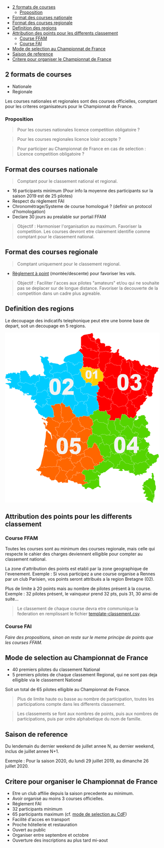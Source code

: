 <!-- TOC -->

- [2 formats de courses](#2-formats-de-courses)
  - [Proposition](#proposition)
- [Format des courses nationale](#format-des-courses-nationale)
- [Format des courses regionale](#format-des-courses-regionale)
- [Definition des regions](#definition-des-regions)
- [Attribution des points pour les differents classement](#attribution-des-points-pour-les-differents-classement)
  - [Course FFAM](#course-ffam)
  - [Course FAI](#course-fai)
- [Mode de selection au Championnat de France](#mode-de-selection-au-championnat-de-france)
- [Saison de reference](#saison-de-reference)
- [Critere pour organiser le Championnat de France](#critere-pour-organiser-le-championnat-de-france)

<!-- /TOC -->

## 2 formats de courses

- Nationale
- Regionale

Les courses nationales et regionales sont des courses officielles, comptant pour les criteres organisateurs pour le Championnat de France.

### Proposition

> Pour les courses nationales licence competition obligatoire ?

> Pour les courses regionales licence loisir accepte ?

> Pour participer au Championnat de France en cas de selection : Licence competition obligatoire ?

## Format des courses nationale

> Comptant pour le classement national et regional.

- 16 participants minimum (Pour info la moyenne des participants sur la saison 2019 est de 25 pilotes)
-	Respect du règlement FAI
-	Chronométrage/Systeme de course homologué ? (definir un protocol d'homologation)
- Declare 30 jours au prealable sur portail FFAM

> Objectif : Harmoniser l'organisation au maximum. Favoriser la competition. Les courses devront etre clairement identifie comme comptant pour le classement national.

## Format des courses regionale

> Comptant uniquement pour le classement regional.

-	[Règlement à point](reglement-a-point.md) (montée/descente) pour favoriser les vols.

> Objectif : Faciliter l'acces aux pilotes "amateurs" et/ou qui ne souhaite pas se deplacer sur de longue distance. Favoriser la decouverte de la competition dans un cadre plus agreable.

## Definition des regions

Le decoupage des indicatifs telephonique peut etre une bonne base de depart, soit un decoupage en 5 regions.

![](images/decoupage-regional.png)

## Attribution des points pour les differents classement

### Course FFAM

Toutes les courses sont au minimum des courses regionale, mais celle qui respecte le cahier des charges deviennent elligible pour compter au classement national.

La zone d'attribution des points est etabli par la zone geographique de l'evenement. Exemple : Si vous participez a une course organise a Rennes par un club Parisien, vos points seront attribués a la region Bretagne (02).

Plus de limite à 20 points mais au nombre de pilotes présent à la course. Exemple : 32 pilotes présent, le vainqueur prend 32 pts, puis 31, 30 ainsi de suite...

> Le classement de chaque course devra etre communique la federation en remplissant le fichier [template-classement.csv](fichiers/template-classement.csv).

### Course FAI

*Faire des propositions, sinon on reste sur le meme principe de points que les courses FFAM.*

## Mode de selection au Championnat de France

- 40 premiers pilotes du classement National
- 5 premiers pilotes de chaque classement Regional, qui ne sont pas deja elligible via le classement National

Soit un total de 65 pilotes elligible au Championnat de France.

> Plus de limite haute ou basse au nombre de participation, toutes les participations compte dans les differents classement.

> Les classements se font aux nombres de points, puis aux nombres de participations, puis par ordre alphabetique du nom de famille.

## Saison de reference

Du lendemain du dernier weekend de juillet annee N,  au dernier weekend, inclus de juillet annee N+1.

Exemple : Pour la saison 2020, du lundi 29 juillet 2019,  au dimanche 26 juillet 2020.

## Critere pour organiser le Championnat de France

- Etre un club affilie depuis la saison precedente au minimum.
- Avoir organisé au moins 3 courses officielles.
- Réglement FAI
- 32 participants minimum
- 65 participants maximum (cf. [mode de selection au CdF](#mode-de-selection-au-championnat-de-france))
- Facilité d'acces en transport
- Proche hôtellerie et restauration
- Ouvert au public
- Organiser entre septembre et octobre
- Ouverture des inscriptions au plus tard mi-aout